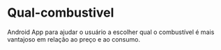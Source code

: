 # Qual-combustivel
Android App para ajudar o usuário a escolher qual o combustível é mais vantajoso em relação ao preço e ao consumo.
